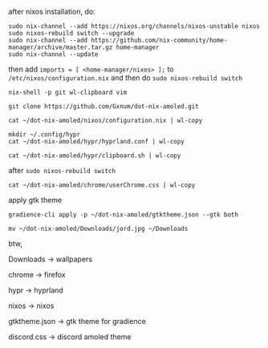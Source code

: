after nixos installation, do:
```
sudo nix-channel --add https://nixos.org/channels/nixos-unstable nixos
sudo nixos-rebuild switch --upgrade
sudo nix-channel --add https://github.com/nix-community/home-manager/archive/master.tar.gz home-manager
sudo nix-channel --update
```
then add `imports = [ <home-manager/nixos> ];` to `/etc/nixos/configuration.nix` and then do `sudo nixos-rebuild switch`
```
nix-shell -p git wl-clipboard vim
```
```
git clone https://github.com/Gxnum/dot-nix-amoled.git
```
```
cat ~/dot-nix-amoled/nixos/configuration.nix | wl-copy
```
```
mkdir ~/.config/hypr
cat ~/dot-nix-amoled/hypr/hyprland.conf | wl-copy
```
```
cat ~/dot-nix-amoled/hypr/clipboard.sh | wl-copy
```
after `sudo nixos-rebuild switch`
```
cat ~/dot-nix-amoled/chrome/userChrome.css | wl-copy
```
apply gtk theme
```
gradience-cli apply -p ~/dot-nix-amoled/gtktheme.json --gtk both
```
```
mv ~/dot-nix-amoled/Downloads/jord.jpg ~/Downloads
```

btw,

Downloads -> wallpapers

chrome -> firefox

hypr -> hyprland

nixos -> nixos

gtktheme.json -> gtk theme for gradience

discord.css -> discord amoled theme
